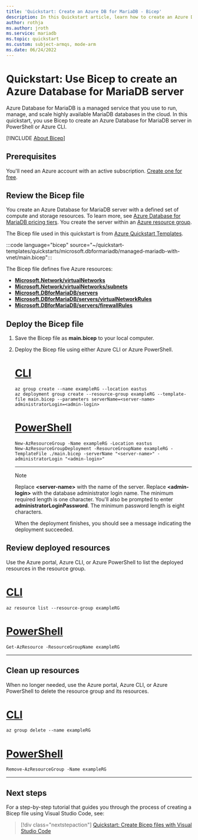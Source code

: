 ```yaml
---
title: 'Quickstart: Create an Azure DB for MariaDB - Bicep'
description: In this Quickstart article, learn how to create an Azure Database for MariaDB server using Bicep.
author: rothja
ms.author: jroth
ms.service: mariadb
ms.topic: quickstart
ms.custom: subject-armqs, mode-arm
ms.date: 06/24/2022
---
```


# Quickstart: Use Bicep to create an Azure Database for MariaDB server

Azure Database for MariaDB is a managed service that you use to run, manage, and scale highly available MariaDB databases in the cloud. In this quickstart, you use Bicep to create an Azure Database for MariaDB server in PowerShell or Azure CLI.

[!INCLUDE [About Bicep](../../includes/resource-manager-quickstart-bicep-introduction.md)]

## Prerequisites

You'll need an Azure account with an active subscription. [Create one for free](https://azure.microsoft.com/free/).

## Review the Bicep file

You create an Azure Database for MariaDB server with a defined set of compute and storage resources. To learn more, see [Azure Database for MariaDB pricing tiers](concepts-pricing-tiers.md). You create the server within an [Azure resource group](../azure-resource-manager/management/overview.md).

The Bicep file used in this quickstart is from [Azure Quickstart Templates](https://azure.microsoft.com/resources/templates/managed-mariadb-with-vnet/).

:::code language="bicep" source="~/quickstart-templates/quickstarts/microsoft.dbformariadb/managed-mariadb-with-vnet/main.bicep":::

The Bicep file defines five Azure resources:

* [**Microsoft.Network/virtualNetworks**](/azure/templates/microsoft.network/virtualnetworks)
* [**Microsoft.Network/virtualNetworks/subnets**](/azure/templates/microsoft.network/virtualnetworks/subnets)
* [**Microsoft.DBforMariaDB/servers**](/azure/templates/microsoft.dbformariadb/servers)
* [**Microsoft.DBforMariaDB/servers/virtualNetworkRules**](/azure/templates/microsoft.dbformariadb/servers/virtualnetworkrules)
* [**Microsoft.DBforMariaDB/servers/firewallRules**](/azure/templates/microsoft.dbformariadb/servers/firewallrules)

## Deploy the Bicep file

1. Save the Bicep file as **main.bicep** to your local computer.
1. Deploy the Bicep file using either Azure CLI or Azure PowerShell.

    # [CLI](#tab/CLI)

    ```azurecli
    az group create --name exampleRG --location eastus
    az deployment group create --resource-group exampleRG --template-file main.bicep --parameters serverName=<server-name> administratorLogin=<admin-login>
    ```

    # [PowerShell](#tab/PowerShell)

    ```azurepowershell
    New-AzResourceGroup -Name exampleRG -Location eastus
    New-AzResourceGroupDeployment -ResourceGroupName exampleRG -TemplateFile ./main.bicep -serverName "<server-name>" -administratorLogin "<admin-login>"
    ```

    ---

    > [!NOTE]
    > Replace **\<server-name\>** with the name of the server. Replace **\<admin-login\>** with the database administrator login name. The minimum required length is one character. You'll also be prompted to enter **administratorLoginPassword**. The minimum password length is eight characters.

    When the deployment finishes, you should see a message indicating the deployment succeeded.

## Review deployed resources

Use the Azure portal, Azure CLI, or Azure PowerShell to list the deployed resources in the resource group.

# [CLI](#tab/CLI)

```azurecli-interactive
az resource list --resource-group exampleRG
```

# [PowerShell](#tab/PowerShell)

```azurepowershell-interactive
Get-AzResource -ResourceGroupName exampleRG
```

---

## Clean up resources

When no longer needed, use the Azure portal, Azure CLI, or Azure PowerShell to delete the resource group and its resources.

# [CLI](#tab/CLI)

```azurecli-interactive
az group delete --name exampleRG
```

# [PowerShell](#tab/PowerShell)

```azurepowershell-interactive
Remove-AzResourceGroup -Name exampleRG
```

---

## Next steps

For a step-by-step tutorial that guides you through the process of creating a Bicep file using Visual Studio Code, see:

> [!div class="nextstepaction"]
> [Quickstart: Create Bicep files with Visual Studio Code](../azure-resource-manager/bicep/quickstart-create-bicep-use-visual-studio-code.md)
